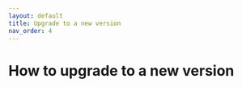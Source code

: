 ```yaml
---
layout: default
title: Upgrade to a new version
nav_order: 4
---
```


# How to upgrade to a new version